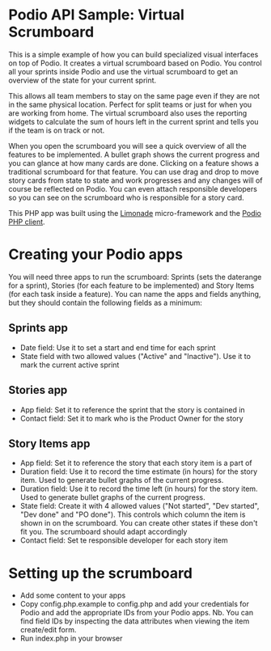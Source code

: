 # Podio API Sample: Virtual Scrumboard
This is a simple example of how you can build specialized visual interfaces on top of Podio. It creates a virtual scrumboard based on Podio. You control all your sprints inside Podio and use the virtual scrumboard to get an overview of the state for your current sprint.

This allows all team members to stay on the same page even if they are not in the same physical location. Perfect for split teams or just for when you are working from home. The virtual scrumboard also uses the reporting widgets to calculate the sum of hours left in the current sprint and tells you if the team is on track or not.

When you open the scrumboard you will see a quick overview of all the features to be implemented. A bullet graph shows the current progress and you can glance at how many cards are done. Clicking on a feature shows a traditional scrumboard for that feature. You can use drag and drop to move story cards from state to state and work progresses and any changes will of course be reflected on Podio. You can even attach responsible developers so you can see on the scrumboard who is responsible for a story card.

This PHP app was built using the [Limonade](http://www.limonade-php.net/) micro-framework and the [Podio PHP client](https://github.com/podio/podio-php).

# Creating your Podio apps
You will need three apps to run the scrumboard: Sprints (sets the daterange for a sprint), Stories (for each feature to be implemented) and Story Items (for each task inside a feature). You can name the apps and fields anything, but they should contain the following fields as a minimum:

## Sprints app
* Date field: Use it to set a start and end time for each sprint
* State field with two allowed values ("Active" and "Inactive"). Use it to mark the current active sprint

## Stories app
* App field: Set it to reference the sprint that the story is contained in
* Contact field: Set it to mark who is the Product Owner for the story

## Story Items app
* App field: Set it to reference the story that each story item is a part of
* Duration field: Use it to record the time estimate (in hours) for the story item. Used to generate bullet graphs of the current progress.
* Duration field: Use it to record the time left (in hours) for the story item. Used to generate bullet graphs of the current progress.
* State field: Create it with 4 allowed values ("Not started", "Dev started", "Dev done" and "PO done"). This controls which column the item is shown in on the scrumboard. You can create other states if these don't fit you. The scrumboard should adapt accordingly
* Contact field: Set te responsible developer for each story item

# Setting up the scrumboard
* Add some content to your apps
* Copy config.php.example to config.php and add your credentials for Podio and add the appropriate IDs from your Podio apps. Nb. You can find field IDs by inspecting the data attributes when viewing the item create/edit form.
* Run index.php in your browser